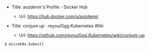 * Title:	aozdemir's Profile - Docker Hub
  * Url:	https://hub.docker.com/u/aozdemir  

* Title:	conjure up · reyou/Ggg.Kubernetes Wiki
  * Url:	https://github.com/reyou/Ggg.Kubernetes/wiki/conjure-up

```
$ microk8s.kubectl
```